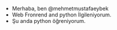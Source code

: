 - Merhaba, ben @mehmetmustafaeybek
- Web Fronrend and python İlgileniyorum.
- Şu anda python öğreniyorum.

<!---
mehmetmustafaeybek / mehmetmustafaeybek 直 直 özel 永 deposudur çünkü GitHub profilinizde `` README.md '' (bu dosya) görünür.
Değişikliklerinize göz atmak için Önizleme bağlantısını tıklayabilirsiniz.
--->
